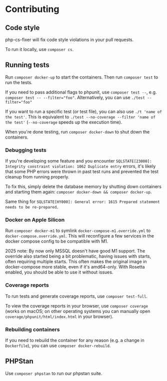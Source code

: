 # Contributing

## Code style

php-cs-fixer will fix code style violations in your pull requests.

To run it locally, use `composer cs`.

## Running tests

Run `composer docker-up` to start the containers. Then run `composer test` to run the tests.

If you need to pass additional flags to phpunit, use `composer test --`, e.g. `composer test -- --filter="foo"`. Alternatively, you can use `./test --filter="foo"`

If you want to run a specific test (or test file), you can also use `./t 'name of the test'`. This is equivalent to `./test --no-coverage --filter 'name of the test'` (`--no-coverage` speeds up the execution time).

When you're done testing, run `composer docker-down` to shut down the containers.

### Debugging tests

If you're developing some feature and you encounter `SQLSTATE[23000]: Integrity constraint violation: 1062 Duplicate entry` errors, it's likely that some PHP errors were thrown in past test runs and prevented the test cleanup from running properly.

To fix this, simply delete the database memory by shutting down containers and starting them again: `composer docker-down && composer docker-up`.

Same thing for `SQLSTATE[HY000]: General error: 1615 Prepared statement needs to be re-prepared`.

### Docker on Apple Silicon

Run `composer docker-m1` to symlink `docker-compose-m1.override.yml` to `docker-compose.override.yml`. This will reconfigure a few services in the docker compose config to be compatible with M1.

2025 note: By now only MSSQL doesn't have good M1 support. The override also started being a bit problematic, having issues with starts, often requiring multiple starts. This often makes the original image in docker-compose more stable, even if it's amd64-only. With Rosetta enabled, you should be able to use it without issues.

### Coverage reports

To run tests and generate coverage reports, use `composer test-full`.

To view the coverage reports in your browser, use `composer coverage` (works on macOS; on other operating systems you can manually open `coverage/phpunit/html/index.html` in your browser).

### Rebuilding containers

If you need to rebuild the container for any reason (e.g. a change in `Dockerfile`), you can use `composer docker-rebuild`.

## PHPStan

Use `composer phpstan` to run our phpstan suite.
